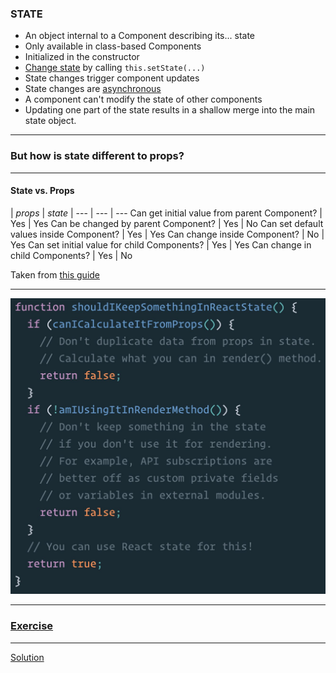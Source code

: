 
### STATE

- An object internal to a Component describing its... state
- Only available in class-based Components
- Initialized in the constructor
- [Change state](https://codepen.io/berkmolla/pen/rzGBKP) by calling `this.setState(...)`
- State changes trigger component updates
- State changes are [asynchronous](https://codepen.io/berkmolla/pen/mMBjGX?editors=1111)
- A component can't modify the state of other components
- Updating one part of the state results in a shallow merge into the main state object.

---

### But how is state different to props?

---

#### State vs. Props

| _props_ | _state_ |
--- | --- | ---
Can get initial value from parent Component? | Yes | Yes
Can be changed by parent Component? | Yes | No
Can set default values inside Component? | Yes | Yes
Can change inside Component? | No | Yes
Can set initial value for child Components? | Yes | Yes
Can change in child Components? | Yes | No

Taken from [this guide](https://github.com/uberVU/react-guide/blob/master/props-vs-state.md#changing-props-and-state)

---

<img src="img/statetweet.jpeg" width="550"></img>


---

### [Exercise](https://codepen.io/berkmolla/pen/YxvGWz)


---

[Solution](https://codepen.io/berkmolla/pen/mMBGGg)
